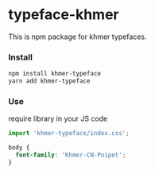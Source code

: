 # typeface-khmer

This is npm package for khmer typefaces.

### Install

```bash
npm install khmer-typeface
yarn add khmer-typeface
```

### Use

require library in your JS code

```javascript
import 'khmer-typeface/index.css';
```

```css
body {
  font-family: 'Khmer-CN-Poipet';
}
```
